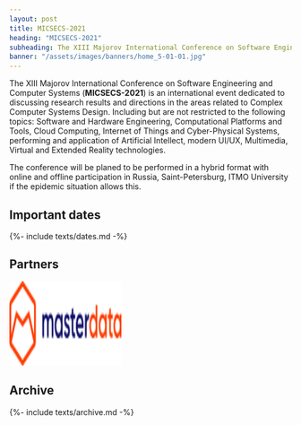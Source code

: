 ```yaml
---
layout: post
title: MICSECS-2021
heading: "MICSECS-2021"
subheading: The XIII Majorov International Conference on Software Engineering and Computer Systems
banner: "/assets/images/banners/home_5-01-01.jpg"
---
```


The XIII Majorov International Conference on Software Engineering and Computer Systems (**MICSECS-2021**) is an international event dedicated to discussing research results and directions in the areas related to Complex Computer Systems Design. Including but are not restricted to the following topics: Software and Hardware Engineering, Computational Platforms and Tools, Cloud Computing, Internet of Things and Cyber-Physical Systems, performing and application of Artificial Intellect, modern UI/UX, Multimedia, Virtual and Extended Reality technologies.

The conference will be planed to be performed in a hybrid format with online and offline participation in Russia, Saint-Petersburg, ITMO University if the epidemic situation allows this.


## Important dates

{%- include texts/dates.md -%}

## Partners

<a href="https://masterdata.ru/about/" Target="_blank"><Img src="/assets/images/logo-blue-1.png" Width="200" Height="150"> </a>

## Archive

{%- include texts/archive.md -%}
